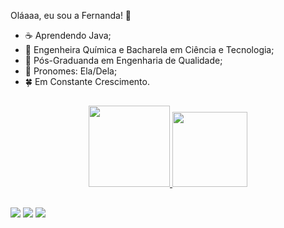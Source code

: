 Oláaaa, eu sou a Fernanda! 👋

- ☕ Aprendendo Java;
- 🧪 Engenheira Química e Bacharela em Ciência e Tecnologia;
- 🧠 Pós-Graduanda em Engenharia de Qualidade;
- 🐷 Pronomes: Ela/Dela;
- 🍀 Em Constante Crescimento.

##

<div align="center">
<a href="https://github.com/FernandaLOSNeves">
<img height="130em" src="https://github-readme-stats.vercel.app/api?username=FernandaLOSNeves&show_icons=true&theme=panda&include_all_commits=true&count_private=true"/>
<img height="120em" src="https://github-readme-stats.vercel.app/api/top-langs/?username=FernandaLOSNeves&layout=compact&langs_count=7&theme=panda"/>
</div>
  
##

<a href="https://instagram.com/nandasnows" target="_blank"><img src="https://img.shields.io/badge/-Instagram-%23E4405F?style=for-the-badge&logo=instagram&logoColor=white" target="_blank"></a>
<a href = "mailto:fernandalosneves@gmail.com"><img src="https://img.shields.io/badge/-Gmail-%23333?style=for-the-badge&logo=gmail&logoColor=white" target="_blank"></a>
<a href="https://www.linkedin.com/in/fernandalosneves" target="_blank"><img src="https://img.shields.io/badge/-LinkedIn-%230077B5?style=for-the-badge&logo=linkedin&logoColor=white" target="_blank"></a> 
</div>
